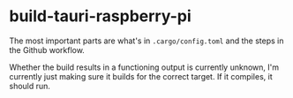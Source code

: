 # build-tauri-raspberry-pi

The most important parts are what's in `.cargo/config.toml` and the steps in the Github workflow.

Whether the build results in a functioning output is currently unknown, I'm currently just making sure it builds for the correct target. If it compiles, it should run.
